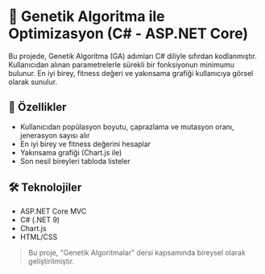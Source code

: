 # 🧬 Genetik Algoritma ile Optimizasyon (C# - ASP.NET Core)

Bu projede, Genetik Algoritma (GA) adımları C# diliyle sıfırdan kodlanmıştır. Kullanıcıdan alınan parametrelerle sürekli bir fonksiyonun minimumu bulunur. En iyi birey, fitness değeri ve yakınsama grafiği kullanıcıya görsel olarak sunulur.

## 🚀 Özellikler
- Kullanıcıdan popülasyon boyutu, çaprazlama ve mutasyon oranı, jenerasyon sayısı alır
- En iyi birey ve fitness değerini hesaplar
- Yakınsama grafiği (Chart.js ile)
- Son nesil bireyleri tabloda listeler

## 🛠️ Teknolojiler
- ASP.NET Core MVC
- C# (.NET 9)
- Chart.js
- HTML/CSS

> Bu proje, "Genetik Algoritmalar" dersi kapsamında bireysel olarak geliştirilmiştir.
